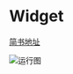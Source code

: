 # Widget

    
 [简书地址](https://www.jianshu.com/p/7d2f8b5607ea)
 
 ![运行图](https://github.com/tsc000/Widget/blob/master/t.gif)
 
 
